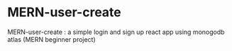 # MERN-user-create
MERN-user-create : a simple login and sign up react app using monogodb atlas (MERN beginner project)
